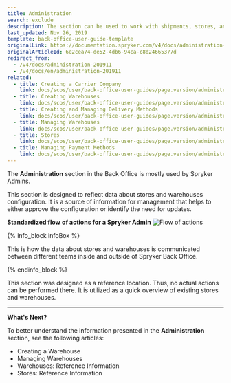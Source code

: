 ```yaml
---
title: Administration
search: exclude
description: The section can be used to work with shipments, stores, and warehouses in the Back Office.
last_updated: Nov 26, 2019
template: back-office-user-guide-template
originalLink: https://documentation.spryker.com/v4/docs/administration-201911
originalArticleId: 6e2cea74-de52-4db6-94ca-c8d24665377d
redirect_from:
  - /v4/docs/administration-201911
  - /v4/docs/en/administration-201911
related:
  - title: Creating a Carrier Company
    link: docs/scos/user/back-office-user-guides/page.version/administration/delivery-methods/creating-carrier-companies.html
  - title: Creating Warehouses
    link: docs/scos/user/back-office-user-guides/page.version/administration/warehouses/creating-warehouses.html
  - title: Creating and Managing Delivery Methods
    link: docs/scos/user/back-office-user-guides/page.version/administration/delivery-methods/creating-and-managing-delivery-methods.html
  - title: Managing Warehouses
    link: docs/scos/user/back-office-user-guides/page.version/administration/warehouses/managing-warehouses.html
  - title: Stores
    link: docs/scos/user/back-office-user-guides/page.version/administration/stores.html
  - title: Managing Payment Methods
    link: docs/scos/user/back-office-user-guides/page.version/administration/payment-methods/managing-payment-methods.html
---
```


The **Administration** section in the Back Office is mostly used by Spryker Admins.

This section is designed to reflect data about stores and warehouses configuration. It is a source of information for management that helps to either approve the configuration or identify the need for updates.

**Standardized flow of actions for a Spryker Admin**
![Flow of actions](https://spryker.s3.eu-central-1.amazonaws.com/docs/User+Guides/Back+Office+User+Guides/Administration/administration-section.png)

{% info_block infoBox %}

This is how the data about stores and warehouses is communicated between different teams inside and outside of Spryker Back Office.

{% endinfo_block %}

This section was designed as a reference location. Thus, no actual actions can be performed there. It is utilized as a quick overview of existing stores and warehouses.
***

**What's Next?**

To better understand the information presented in the **Administration** section, see the following articles:
* Creating a Warehouse
* Managing Warehouses
* Warehouses: Reference Information
* Stores: Reference Information

